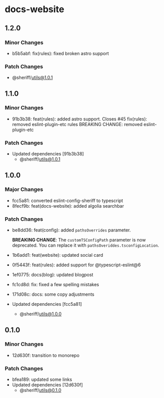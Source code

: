 # docs-website

## 1.2.0

### Minor Changes

- b5b5abf: fix(rules): fixed broken astro support

### Patch Changes

- @sheriff/utils@1.0.1

## 1.1.0

### Minor Changes

- 91b3b38: feat(rules): added astro support. Closes #45
  fix(rules): removed eslint-plugin-etc rules
  BREAKING CHANGE: removed eslint-plugin-etc

### Patch Changes

- Updated dependencies [91b3b38]
  - @sheriff/utils@1.0.1

## 1.0.0

### Major Changes

- fcc5a81: converted eslint-config-sheriff to typescript
- 8fecf9b: feat(docs-website): added algolia searchbar

### Patch Changes

- be8dd36: feat(config): added `pathsOverrides` parameter.

  **BREAKING CHANGE**: The `customTSConfigPath` parameter is now deprecated. You can replace it with `pathsOveriddes.tsconfigLocation`.

- 1b6add1: feat(website): updated social card
- 0f5443f: feat(rules): added support for @typescript-eslint@6
- 1ef0775: docs(blog): updated blogpost
- fc1cd8d: fix: fixed a few spelling mistakes
- 171d08c: docs: some copy adjustments
- Updated dependencies [fcc5a81]
  - @sheriff/utils@1.0.0

## 0.1.0

### Minor Changes

- 12d630f: transition to monorepo

### Patch Changes

- bfea189: updated some links
- Updated dependencies [12d630f]
  - @sheriff/utils@0.1.0
